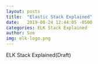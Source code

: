 ```yaml
---
layout: posts
title:  "Elastic Stack Explained"
date:   2019-08-24 12:44:05 -0500
categories: ELK Stack Explained
author: Soo
img: elk-logo.png 
---
```


ELK Stack Explained(Draft)